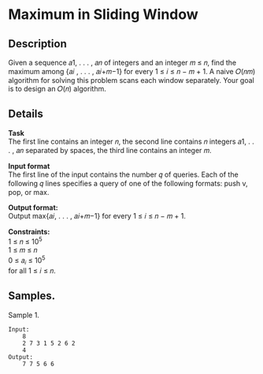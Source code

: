 # Maximum in Sliding Window

## Description 
Given a sequence 𝑎1, . . . , 𝑎𝑛 of integers and an integer 𝑚 ≤ 𝑛, find the maximum among {𝑎𝑖 , . . . , 𝑎𝑖+𝑚−1} for every 1 ≤ 𝑖 ≤ 𝑛 − 𝑚 + 1. A naive 𝑂(𝑛𝑚) algorithm for solving this problem scans each window separately. Your goal is to design an 𝑂(𝑛) algorithm.

## Details
**Task**<br>
The first line contains an integer 𝑛, the second line contains 𝑛 integers 𝑎1, . . . , 𝑎𝑛 separated by spaces, the third line contains an integer 𝑚.

**Input format**<br> 
The first line of the input contains the number 𝑞 of queries. Each of the following 𝑞 lines specifies a query of one of the following formats: push v, pop, or max.

**Output format:**<br> 
Output max{𝑎𝑖, . . . , 𝑎𝑖+𝑚−1} for every 1 ≤ 𝑖 ≤ 𝑛 − 𝑚 + 1.

**Constraints:**<br> 
1 ≤ 𝑛 ≤ 10<sup>5</sup> <br>
1 ≤ 𝑚 ≤ 𝑛 <br>
0 ≤ 𝑎<sub>𝑖</sub> ≤ 10<sup>5</sup> <br>
for all 1 ≤ 𝑖 ≤ 𝑛.

## Samples.
Sample 1.

    Input:
        8
        2 7 3 1 5 2 6 2
        4
    Output:
        7 7 5 6 6

